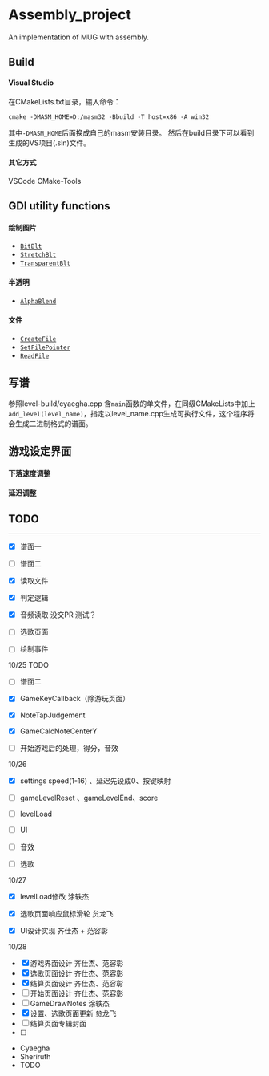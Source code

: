 # Assembly_project
An implementation of MUG with assembly.

## Build
#### Visual Studio
在CMakeLists.txt目录，输入命令：
```
cmake -DMASM_HOME=D:/masm32 -Bbuild -T host=x86 -A win32
```
其中`-DMASM_HOME`后面换成自己的masm安装目录。
然后在build目录下可以看到生成的VS项目(.sln)文件。

#### 其它方式
VSCode CMake-Tools

## GDI utility functions
#### 绘制图片
+ [`BitBlt`](https://docs.microsoft.com/en-us/windows/win32/api/wingdi/nf-wingdi-bitblt)
+ [`StretchBlt`](https://docs.microsoft.com/en-us/windows/win32/api/wingdi/nf-wingdi-stretchblt)
+ [`TransparentBlt`](https://docs.microsoft.com/en-us/windows/win32/api/wingdi/nf-wingdi-transparentblt)

#### 半透明
+ [`AlphaBlend`](https://docs.microsoft.com/en-us/windows/win32/api/wingdi/nf-wingdi-alphablend)

#### 文件

* [`CreateFile`](https://docs.microsoft.com/en-us/windows/win32/api/fileapi/nf-fileapi-createfilea)
* [`SetFilePointer`](https://docs.microsoft.com/en-us/windows/win32/api/fileapi/nf-fileapi-setfilepointer)
* [`ReadFile`](https://docs.microsoft.com/en-us/windows/win32/api/fileapi/nf-fileapi-readfile)

## 写谱
参照level-build/cyaegha.cpp
含`main`函数的单文件，在同级CMakeLists中加上`add_level(level_name)`，指定以level_name.cpp生成可执行文件，这个程序将会生成二进制格式的谱面。

## 游戏设定界面
#### 下落速度调整
#### 延迟调整





## TODO 

---

- [x]  谱面一
- [ ]  谱面二
- [x]  读取文件
- [x]  判定逻辑
- [x] 音频读取  没交PR 测试？
- [ ] 选歌页面
- [ ] 绘制事件



10/25 TODO

- [ ] 谱面二
- [x] GameKeyCallback（除游玩页面）
- [x] NoteTapJudgement
- [x] GameCalcNoteCenterY
- [ ] 开始游戏后的处理，得分，音效



10/26

- [x] settings speed(1-16) 、延迟先设成0、按键映射
- [ ] gameLevelReset 、gameLevelEnd、score
- [ ] levelLoad
- [ ] UI
- [ ] 音效
- [ ] 选歌



10/27

- [x] levelLoad修改	          涂轶杰
- [x] 选歌页面响应鼠标滑轮  贠龙飞
- [x] UI设计实现                   齐仕杰 + 范容彰



10/28

- [x] 游戏界面设计				齐仕杰、范容彰
- [x] 选歌页面设计	            齐仕杰、范容彰
- [x] 结算页面设计                齐仕杰、范容彰
- [ ] 开始页面设计                齐仕杰、范容彰 
- [ ] GameDrawNotes        涂轶杰
- [x] 设置、选歌页面更新     贠龙飞 
- [ ] 结算页面专辑封面
- [ ] 

* Cyaegha
* Sheriruth
* TODO
